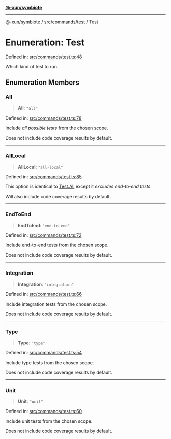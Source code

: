 [**@-xun/symbiote**](../../../../README.md)

***

[@-xun/symbiote](../../../../README.md) / [src/commands/test](../README.md) / Test

# Enumeration: Test

Defined in: [src/commands/test.ts:48](https://github.com/Xunnamius/symbiote/blob/c3eb624b24481297d928007f103c9d2138e49cb7/src/commands/test.ts#L48)

Which kind of test to run.

## Enumeration Members

### All

> **All**: `"all"`

Defined in: [src/commands/test.ts:78](https://github.com/Xunnamius/symbiote/blob/c3eb624b24481297d928007f103c9d2138e49cb7/src/commands/test.ts#L78)

Include _all possible tests_ from the chosen scope.

Does not include code coverage results by default.

***

### AllLocal

> **AllLocal**: `"all-local"`

Defined in: [src/commands/test.ts:85](https://github.com/Xunnamius/symbiote/blob/c3eb624b24481297d928007f103c9d2138e49cb7/src/commands/test.ts#L85)

This option is identical to [Test.All](Test.md#all) except it _excludes end-to-end
tests_.

Will also include code coverage results by default.

***

### EndToEnd

> **EndToEnd**: `"end-to-end"`

Defined in: [src/commands/test.ts:72](https://github.com/Xunnamius/symbiote/blob/c3eb624b24481297d928007f103c9d2138e49cb7/src/commands/test.ts#L72)

Include end-to-end tests from the chosen scope.

Does not include code coverage results by default.

***

### Integration

> **Integration**: `"integration"`

Defined in: [src/commands/test.ts:66](https://github.com/Xunnamius/symbiote/blob/c3eb624b24481297d928007f103c9d2138e49cb7/src/commands/test.ts#L66)

Include integration tests from the chosen scope.

Does not include code coverage results by default.

***

### Type

> **Type**: `"type"`

Defined in: [src/commands/test.ts:54](https://github.com/Xunnamius/symbiote/blob/c3eb624b24481297d928007f103c9d2138e49cb7/src/commands/test.ts#L54)

Include type tests from the chosen scope.

Does not include code coverage results by default.

***

### Unit

> **Unit**: `"unit"`

Defined in: [src/commands/test.ts:60](https://github.com/Xunnamius/symbiote/blob/c3eb624b24481297d928007f103c9d2138e49cb7/src/commands/test.ts#L60)

Include unit tests from the chosen scope.

Does not include code coverage results by default.
